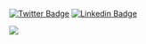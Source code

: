 [![Twitter Badge](https://img.shields.io/badge/-@MohamedMok-1ca0f1?style=flat-square&labelColor=1ca0f1&logo=twitter&logoColor=white&link=https://twitter.com/poppelini)](https://twitter.com/poppelini) [![Linkedin Badge](https://img.shields.io/badge/-MohamedMokhtari-blue?style=flat-square&logo=Linkedin&logoColor=white&link=https://www.linkedin.com/in/mohamedmokhtari/)](https://www.linkedin.com/in/mohamedmokhtari/)


<a href="https://github-readme-stats.vercel.app/api?username=mohamedMok&count_private=true&show_icons=true&theme=chartreuse-dark">
  <img align="center" src="https://github-readme-stats.vercel.app/api?username=mohamedMok&count_private=true&show_icons=true&theme=chartreuse-dark" />
</a>

